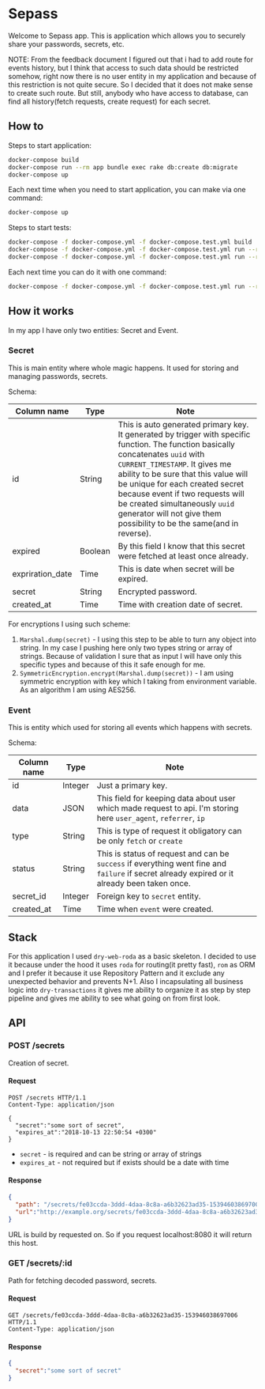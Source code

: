 # Sepass

Welcome to Sepass app. This is application which allows you to securely share your passwords, secrets, etc.

NOTE: From the feedback document I figured out that i had to add route for events history, but I think that access to such data should be restricted somehow, right now there is no user entity in my application and because of this restriction is not quite secure. So I decided that it does not make sense to create such route. But still, anybody who have access to database, can find all history(fetch requests, create request) for each secret.

## How to

Steps to start application:

```bash
docker-compose build
docker-compose run --rm app bundle exec rake db:create db:migrate
docker-compose up
```

Each next time when you need to start application, you can make via one command:

```bash
docker-compose up
```

Steps to start tests:

```bash
docker-compose -f docker-compose.yml -f docker-compose.test.yml build
docker-compose -f docker-compose.yml -f docker-compose.test.yml run --rm app bundle exec rake db:create db:migrate
docker-compose -f docker-compose.yml -f docker-compose.test.yml run --rm app bundle exec rspec spec
```

Each next time you can do it with one command:

```bash
docker-compose -f docker-compose.yml -f docker-compose.test.yml run --rm app bundle exec rspec spec
```

## How it works

In my app I have only two entities: Secret and Event.

### Secret

This is main entity where whole magic happens. It used for storing and managing passwords, secrets.

Schema:

Column name      | Type    | Note
---------------- | ------- | -------------------------------------------------------------------------------------------------------------------------------------------------------------------------------------------------------------------------------------------------------------------------------------------------------------------------------------------------------------------------------------------
id               | String  | This is auto generated primary key. It generated by trigger with specific function. The function basically concatenates `uuid` with `CURRENT_TIMESTAMP`. It gives me ability to be sure that this value will be unique for each created secret because event if two requests will be created simultaneously `uuid` generator will not give them possibility to be the same(and in reverse).
expired          | Boolean | By this field I know that this secret were fetched at least once already.
expriration_date | Time    | This is date when secret will be expired.
secret           | String  | Encrypted password.
created_at       | Time    | Time with creation date of secret.

For encryptions I using such scheme:

1. `Marshal.dump(secret)` - I using this step to be able to turn any object into string. In my case I pushing here only two types string or array of strings. Because of validation I sure that as input I will have only this specific types and because of this it safe enough for me.
2. `SymmetricEncryption.encrypt(Marshal.dump(secret))` - I am using symmetric encryption with key which I taking from environment variable. As an algorithm I am using AES256.

### Event

This is entity which used for storing all events which happens with secrets.

Schema:

Column name | Type    | Note
----------- | ------- | ---------------------------------------------------------------------------------------------------------------------------------------------
id          | Integer | Just a primary key.
data        | JSON    | This field for keeping data about user which made request to api. I'm storing here `user_agent`, `referrer`, `ip`
type        | String  | This is type of request it obligatory can be only `fetch` or `create`
status      | String  | This is status of request and can be `success` if everything went fine and `failure` if secret already expired or it already been taken once.
secret_id   | Integer | Foreign key to `secret` entity.
created_at  | Time    | Time when `event` were created.

## Stack

For this application I used `dry-web-roda` as a basic skeleton. I decided to use it because under the hood it uses `roda` for routing(it pretty fast), `rom` as ORM and I prefer it because it use Repository Pattern and it exclude any unexpected behavior and prevents N+1\. Also I incapsulating all business logic into `dry-transactions` it gives me ability to organize it as step by step pipeline and gives me ability to see what going on from first look.

## API

### POST /secrets

Creation of secret.

#### Request

```http
POST /secrets HTTP/1.1
Content-Type: application/json

{
  "secret":"some sort of secret",
  "expires_at":"2018-10-13 22:50:54 +0300"
}
```

- `secret` - is required and can be string or array of strings
- `expires_at` - not required but if exists should be a date with time

#### Response

```json
{
  "path": "/secrets/fe03ccda-3ddd-4daa-8c8a-a6b32623ad35-153946038697006",
  "url":"http://example.org/secrets/fe03ccda-3ddd-4daa-8c8a-a6b32623ad35-153946038697006"
}
```

URL is build by requested on. So if you request localhost:8080 it will return this host.

### GET /secrets/:id

Path for fetching decoded password, secrets.

#### Request

```http
GET /secrets/fe03ccda-3ddd-4daa-8c8a-a6b32623ad35-153946038697006 HTTP/1.1
Content-Type: application/json
```

#### Response

```json
{
  "secret":"some sort of secret"
}
```
